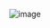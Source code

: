 ![image](https://user-images.githubusercontent.com/81418010/231680076-ef90882c-96bf-48eb-84b9-a60d35683ddf.png)

